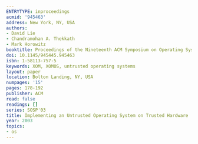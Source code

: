 ```yaml
---
ENTRYTYPE: inproceedings
acmid: '945463'
address: New York, NY, USA
authors:
- David Lie
- Chandramohan A. Thekkath
- Mark Horowitz
booktitle: Proceedings of the Nineteenth ACM Symposium on Operating Systems Principles
doi: 10.1145/945445.945463
isbn: 1-58113-757-5
keywords: XOM, XOMOS, untrusted operating systems
layout: paper
location: Bolton Landing, NY, USA
numpages: '15'
pages: 178-192
publisher: ACM
read: false
readings: []
series: SOSP'03
title: Implementing an Untrusted Operating System on Trusted Hardware
year: 2003
topics:
- os
---
```

